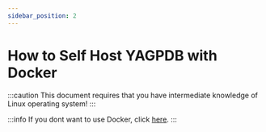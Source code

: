 ```yaml
---
sidebar_position: 2
---
```


# How to Self Host YAGPDB with Docker

:::caution
This document requires that you have intermediate knowledge of Linux operating system!
:::

:::info
If you dont want to use Docker, click [here](selfhost/selfhostyag).
:::